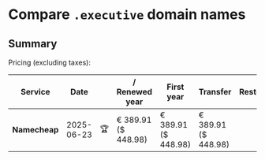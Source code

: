 # Compare `.executive` domain names

## Summary

Pricing (excluding taxes):

| Service | Date |  | / Renewed year | First year | Transfer | Restoration |
|--|--|--|--|--|--|--|
| **Namecheap** | 2025-06-23 | 🏆 | € 389.91<br>($ 448.98) | € 389.91<br>($ 448.98) | € 389.91<br>($ 448.98) |  |

